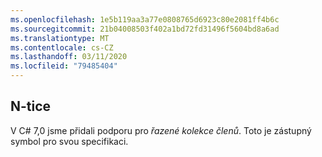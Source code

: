 ```yaml
---
ms.openlocfilehash: 1e5b119aa3a77e0808765d6923c80e2081ff4b6c
ms.sourcegitcommit: 21b04008503f402a1bd72fd31496f5604bd8a6ad
ms.translationtype: MT
ms.contentlocale: cs-CZ
ms.lasthandoff: 03/11/2020
ms.locfileid: "79485404"
---
```

## <a name="tuples"></a>N-tice

V C# 7,0 jsme přidali podporu pro *řazené kolekce členů*.  Toto je zástupný symbol pro svou specifikaci.
